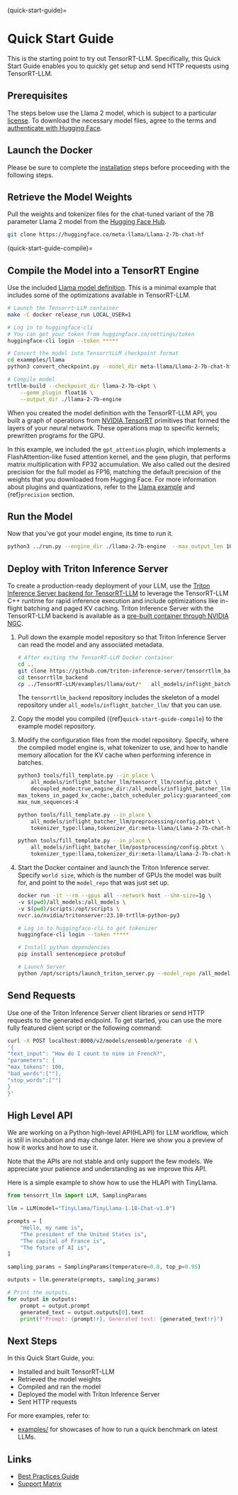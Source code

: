 (quick-start-guide)=

# Quick Start Guide

This is the starting point to try out TensorRT-LLM. Specifically, this Quick Start Guide enables you to quickly get setup and send HTTP requests using TensorRT-LLM.

## Prerequisites

The steps below use the Llama 2 model, which is subject to a particular [license](https://llama.meta.com/llama-downloads/). To download the necessary model files, agree to the terms and [authenticate with Hugging Face](https://huggingface.co/meta-llama/Llama-2-7b-chat-hf?clone=true).

## Launch the Docker

Please be sure to complete the [installation](./installation/linux.md) steps before proceeding with the following steps.

## Retrieve the Model Weights

Pull the weights and tokenizer files for the chat-tuned variant of the 7B parameter Llama 2 model from the [Hugging Face Hub](https://huggingface.co/meta-llama/Llama-2-7b-chat-hf).

```bash
git clone https://huggingface.co/meta-llama/Llama-2-7b-chat-hf
```

(quick-start-guide-compile)=
## Compile the Model into a TensorRT Engine

Use the included [Llama model definition](https://github.com/NVIDIA/TensorRT-LLM/tree/main/examples/llama). This is a minimal example that includes some of the optimizations available in TensorRT-LLM.

```bash
# Launch the Tensorrt-LLM container
make -C docker release_run LOCAL_USER=1

# Log in to huggingface-cli
# You can get your token from huggingface.co/settings/token
huggingface-cli login --token *****

# Convert the model into TensorrtLLM checkpoint format
cd exammples/llama
python3 convert_checkpoint.py --model_dir meta-llama/Llama-2-7b-chat-hf --output_dir llama-2-7b-ckpt

# Compile model
trtllm-build --checkpoint_dir llama-2-7b-ckpt \
    --gemm_plugin float16 \
    --output_dir ./llama-2-7b-engine
```

When you created the model definition with the TensorRT-LLM API, you built a graph of operations from [NVIDIA TensorRT](https://developer.nvidia.com/tensorrt) primitives that formed the layers of your neural network. These operations map to specific kernels; prewritten programs for the GPU.

In this example, we included the `gpt_attention` plugin, which implements a FlashAttention-like fused attention kernel, and the `gemm` plugin, that performs matrix multiplication with FP32 accumulation. We also called out the desired precision for the full model as FP16, matching the default precision of the weights that you downloaded from Hugging Face. For more information about plugins and quantizations, refer to the [Llama example](https://github.com/NVIDIA/TensorRT-LLM/tree/main/examples/llama) and {ref}`precision` section.

## Run the Model

Now that you’ve got your model engine, its time to run it.

```bash
python3 ../run.py --engine_dir ./llama-2-7b-engine  --max_output_len 100 --tokenizer_dir meta-llama/Llama-2-7b-chat-hf --input_text "How do I count to nine in French?"
```

## Deploy with Triton Inference Server

To create a production-ready deployment of your LLM, use the [Triton Inference Server backend for TensorRT-LLM](https://github.com/triton-inference-server/tensorrtllm_backend) to leverage the TensorRT-LLM C++ runtime for rapid inference execution and include optimizations like in-flight batching and paged KV caching. Triton Inference Server with the TensorRT-LLM backend is available as a [pre-built container through NVIDIA NGC](https://catalog.ngc.nvidia.com/orgs/nvidia/containers/tritonserver/tags).

1. Pull down the example model repository so that Triton Inference Server can read the model and any associated metadata.

    ```bash
    # After exiting the TensorRT-LLM Docker container
    cd ..
    git clone https://github.com/triton-inference-server/tensorrtllm_backend.git
    cd tensorrtllm_backend
    cp ../TensorRT-LLM/examples/llama/out/*   all_models/inflight_batcher_llm/tensorrt_llm/1/
    ```

    The `tensorrtllm_backend` repository includes the skeleton of a model repository under `all_models/inflight_batcher_llm/` that you can use.

2. Copy the model you compiled ({ref}`quick-start-guide-compile`) to the example model repository.

3. Modify the configuration files from the model repository. Specify, where the compiled model engine is, what tokenizer to use, and how to handle memory allocation for the KV cache when performing inference in batches.

    ```bash
    python3 tools/fill_template.py --in_place \
        all_models/inflight_batcher_llm/tensorrt_llm/config.pbtxt \
        decoupled_mode:true,engine_dir:/all_models/inflight_batcher_llm/tensorrt_llm/1,\
    max_tokens_in_paged_kv_cache:,batch_scheduler_policy:guaranteed_completion,kv_cache_free_gpu_mem_fraction:0.2,\
    max_num_sequences:4

    python tools/fill_template.py --in_place \
        all_models/inflight_batcher_llm/preprocessing/config.pbtxt \
        tokenizer_type:llama,tokenizer_dir:meta-llama/Llama-2-7b-chat-hf

    python tools/fill_template.py --in_place \
        all_models/inflight_batcher_llm/postprocessing/config.pbtxt \
        tokenizer_type:llama,tokenizer_dir:meta-llama/Llama-2-7b-chat-hf
    ```

4. Start the Docker container and launch the Triton Inference server. Specify `world size`, which is the number of GPUs the model was built for, and point to the `model_repo` that was just set up.

    ```bash
    docker run -it --rm --gpus all --network host --shm-size=1g \
    -v $(pwd)/all_models:/all_models \
    -v $(pwd)/scripts:/opt/scripts \
    nvcr.io/nvidia/tritonserver:23.10-trtllm-python-py3

    # Log in to huggingface-cli to get tokenizer
    huggingface-cli login --token *****

    # Install python dependencies
    pip install sentencepiece protobuf

    # Launch Server
    python /opt/scripts/launch_triton_server.py --model_repo /all_models/inflight_batcher_llm --world_size 1
    ```

## Send Requests

Use one of the Triton Inference Server client libraries or send HTTP requests to the generated endpoint. To get started, you can use the more fully featured client script or the following command:

```bash
curl -X POST localhost:8000/v2/models/ensemble/generate -d \
'{
"text_input": "How do I count to nine in French?",
"parameters": {
"max_tokens": 100,
"bad_words":[""],
"stop_words":[""]
}
}'
```

## High Level API
We are working on a Python high-level API(HLAPI) for LLM workflow, which is still in incubation and may change later.
Here we show you a preview of how it works and how to use it.

Note that the APIs are not stable and only support the few models. We appreciate your patience and understanding as we improve this API.

Here is a simple example to show how to use the HLAPI with TinyLlama.
```python
from tensorrt_llm import LLM, SamplingParams

llm = LLM(model="TinyLlama/TinyLlama-1.1B-Chat-v1.0")

prompts = [
    "Hello, my name is",
    "The president of the United States is",
    "The capital of France is",
    "The future of AI is",
]

sampling_params = SamplingParams(temperature=0.8, top_p=0.95)

outputs = llm.generate(prompts, sampling_params)

# Print the outputs.
for output in outputs:
    prompt = output.prompt
    generated_text = output.outputs[0].text
    print(f"Prompt: {prompt!r}, Generated text: {generated_text!r}")
```

## Next Steps

In this Quick Start Guide, you:

- Installed and built TensorRT-LLM
- Retrieved the model weights
- Compiled and ran the model
- Deployed the model with Triton Inference Server
- Sent HTTP requests

For more examples, refer to:

- [examples/](https://github.com/NVIDIA/TensorRT-LLM/tree/main/examples) for showcases of how to run a quick benchmark on latest LLMs.

## Links
 - [Best Practices Guide](https://github.com/NVIDIA/TensorRT-LLM/blob/main/docs/source/performance/perf-best-practices.md)
 - [Support Matrix](https://nvidia.github.io/TensorRT-LLM/reference/support-matrix.html)
